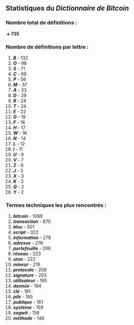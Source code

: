 ## Statistiques du *Dictionnaire de Bitcoin*

### Nombre total de définitions : 
**-> 735**

### Nombre de définitions par lettre :
1. ***B*** - 132
2. ***O*** - 98
3. ***S*** - 71
4. ***C*** - 68
5. ***P*** - 56
6. ***M*** - 37
7. ***A*** - 33
8. ***D*** - 29
9. ***R*** - 24
10. ***T*** - 24
11. ***E*** - 22
12. ***G*** - 19
13. ***F*** - 18
14. ***H*** - 17
15. ***W*** - 16
16. ***N*** - 14
17. ***L*** - 12
18. ***I*** - 11
19. ***U*** - 9
20. ***V*** - 7
21. ***Z*** - 6
22. ***J*** - 3
23. ***X*** - 3
24. ***K*** - 2
25. ***Q*** - 2
26. ***Y*** - 2

### Termes techniques les plus rencontrés :
1. ***bitcoin*** - 1089
2. ***transaction*** - 870
3. ***bloc*** - 501
4. ***script*** - 322
5. ***information*** - 278
6. ***adresse*** - 276
7. ***portefeuille*** - 266
8. ***réseau*** - 223
9. ***utxo*** - 222
10. ***mineur*** - 219
11. ***protocole*** - 209
12. ***signature*** - 203
13. ***utilisateur*** - 195
14. ***donnée*** - 194
15. ***clé*** - 181
16. ***pile*** - 165
17. ***publique*** - 161
18. ***système*** - 159
19. ***segwit*** - 156
20. ***méthode*** - 148
